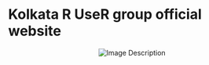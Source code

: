 # Kolkata R UseR group official website

<div style="text-align:center;">
    <img src="images/logo_orig.png" alt="Image Description">
</div>
